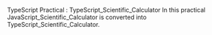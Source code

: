 TypeScript Practical : TypeScript_Scientific_Calculator
In this practical JavaScript_Scientific_Calculator is converted into TypeScript_Scientific_Calculator.
